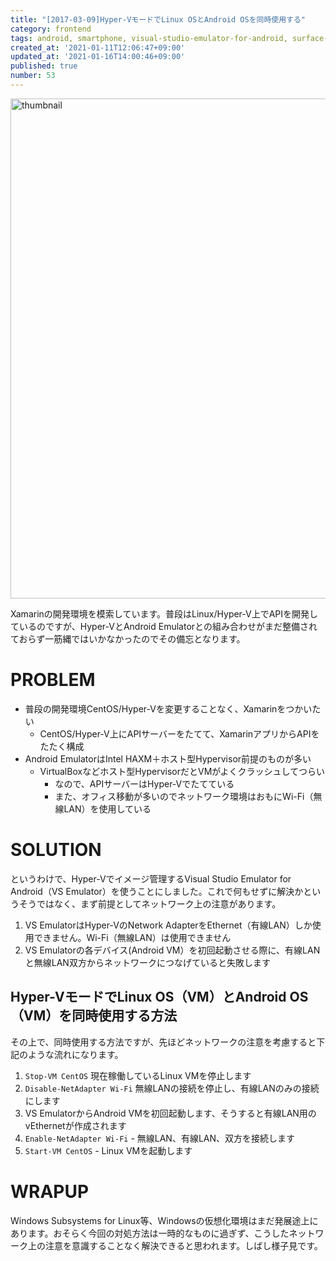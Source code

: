 ```yaml
---
title: "[2017-03-09]Hyper-VモードでLinux OSとAndroid OSを同時使用する"
category: frontend
tags: android, smartphone, visual-studio-emulator-for-android, surface-book, android-emulator
created_at: '2021-01-11T12:06:47+09:00'
updated_at: '2021-01-16T14:00:46+09:00'
published: true
number: 53
---
```


<img width="800" alt="thumbnail" src="https://img.esa.io/uploads/production/attachments/16651/2021/01/11/97367/975d5b4b-5e73-4f29-8f36-c9f951c35d17.png">

Xamarinの開発環境を模索しています。普段はLinux/Hyper-V上でAPIを開発しているのですが、Hyper-VとAndroid Emulatorとの組み合わせがまだ整備されておらず一筋縄ではいかなかったのでその備忘となります。

# PROBLEM
- 普段の開発環境CentOS/Hyper-Vを変更することなく、Xamarinをつかいたい
  - CentOS/Hyper-V上にAPIサーバーをたてて、XamarinアプリからAPIをたたく構成
- Android EmulatorはIntel HAXM＋ホスト型Hypervisor前提のものが多い
  - VirtualBoxなどホスト型HypervisorだとVMがよくクラッシュしてつらい
    - なので、APIサーバーはHyper-Vでたてている
    - また、オフィス移動が多いのでネットワーク環境はおもにWi-Fi（無線LAN）を使用している

# SOLUTION
というわけで、Hyper-Vでイメージ管理するVisual Studio Emulator for Android（VS Emulator）を使うことにしました。これで何もせずに解決かというそうではなく、まず前提としてネットワーク上の注意があります。

1. VS EmulatorはHyper-VのNetwork AdapterをEthernet（有線LAN）しか使用できません。Wi-Fi（無線LAN）は使用できません
2. VS Emulatorの各デバイス(Android VM）を初回起動させる際に、有線LANと無線LAN双方からネットワークにつなげていると失敗します

## Hyper-VモードでLinux OS（VM）とAndroid OS（VM）を同時使用する方法
その上で、同時使用する方法ですが、先ほどネットワークの注意を考慮すると下記のような流れになります。

1. `Stop-VM CentOS` 現在稼働しているLinux VMを停止します
2. `Disable-NetAdapter Wi-Fi` 無線LANの接続を停止し、有線LANのみの接続にします
3. VS EmulatorからAndroid VMを初回起動します、そうすると有線LAN用のvEthernetが作成されます
4. `Enable-NetAdapter Wi-Fi` - 無線LAN、有線LAN、双方を接続します
5. `Start-VM CentOS` - Linux VMを起動します

# WRAPUP
Windows Subsystems for Linux等、Windowsの仮想化環境はまだ発展途上にあります。おそらく今回の対処方法は一時的なものに過ぎず、こうしたネットワーク上の注意を意識することなく解決できると思われます。しばし様子見です。

